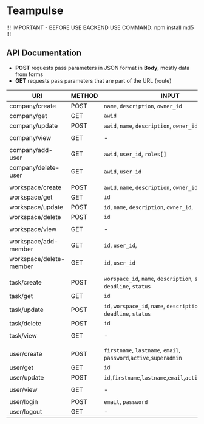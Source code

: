 # Teampulse

!!! IMPORTANT - BEFORE USE BACKEND USE COMMAND: npm install md5 !!!


## API Documentation

- **POST** requests pass parameters in JSON format in **Body**, mostly data from forms
- **GET** requests pass parameters that are part of the URL (route)

| URI                     | METHOD | INPUT                                                                         | OUTPUT                                                                        |
| ----------------------- | ------ | ----------------------------------------------------------------------------- | ----------------------------------------------------------------------------- |
| company/create          | POST   | `name`, `description`, `owner_id`                                             | `awid`, `name`, `description`, `owner_id`, `users[] {id,roles[]}`             |
| company/get             | GET    | `awid`                                                                        | `awid`, `name`, `description`, `owner_id`, `users[] {id,roles[]}`             |
| company/update          | POST   | `awid`, `name`, `description`, `owner_id`                                     | `awid`, `name`, `description`, `owner_id`, `users[] {id,roles[]}`             |
| company/view            | GET    | -                                                                             | `companies[] {awid, name, description, owner_id, users[] {id,roles[]}}`       |
| company/add-user        | GET    | `awid`, `user_id`, `roles[]`                                                  | `awid`, `name`, `description`, `owner_id`, `users[] {id,roles[]}`             |
| company/delete-user     | GET    | `awid`, `user_id`                                                             | `awid`, `name`, `description`, `owner_id`, `users[] {id,roles[]}`             |
|                         |        |                                                                               |                                                                               |
| workspace/create        | POST   | `awid`, `name`, `description`, `owner_id`,                                    | `id`, `awid`, `name`, `description`, `owner_id`, `members[] {id}`             |
| workspace/get           | GET    | `id`                                                                          | `id`, `awid`, `name`, `description`, `owner_id`, `members[] {id}`             |
| workspace/update        | POST   | `id`, `name`, `description`, `owner_id`,                                      | `id`, `awid`, `name`, `description`, `owner_id`, `members[] {id}`             |
| workspace/delete        | POST   | `id`                                                                          | `deleted`                                                                     |
| workspace/view          | GET    | -                                                                             | `workspaces[] {id, awid, name, description, owner_id, members[] {id}}`        |
| workspace/add-member    | GET    | `id`, `user_id`,                                                              | `id`,`awid`, `name`, `description`, `owner_id`, `members[] {id}`              |
| workspace/delete-member | GET    | `id`, `user_id`                                                               | `id`,`awid`, `name`, `description`, `owner_id`, `members[] {id}`              |
|                         |        |                                                                               |                                                                               |
| task/create             | POST   | `worspace_id`, `name`, `description`, `solver_id`, `deadline`, `status`       | `worspace_id`, `id`, `name`, `description`, `solver_id`, `deadline`, `status` |
| task/get                | GET    | `id`                                                                          | `worspace_id`, `id`, `name`, `description`, `solver_id`, `deadline`, `status` |
| task/update             | POST   | `id`, `worspace_id`, `name`, `description`, `solver_id`, `deadline`, `status` | `worspace_id`, `id`, `name`, `description`, `solver_id`, `deadline`, `status` |
| task/delete             | POST   | `id`                                                                          | `deleted`                                                                     |
| task/view               | GET    | -                                                                             | `tasks[] {worspace_id, id, name, description, solver_id, deadline, status}`   |
|                         |        |                                                                               |                                                                               |
| user/create             | POST   | `firstname`, `lastname`, `email`, `password`,`active`,`superadmin`            | `id`,`firstname`,`lastname`,`email`,`session`,`password`,`active`,`superadmin`|
| user/get                | GET    | `id`                                                                          | `id`,`firstname`,`lastname`,`email`,`session`,`password`,`active`,`superadmin`|
| user/update             | POST   | `id`,`firstname`,`lastname`,`email`,`active`,`superadmin`                     | `id`,`firstname`,`lastname`,`email`,`session`,`password`,`active`,`superadmin`|
| user/view               | GET    | -                                                                             | `users[] {id,firstname,lastname,email,session,password,active,superadmin}`    |
| user/login              | POST   | `email`, `password`                                                           | `session`                                                                     |
| user/logout             | GET    | -                                                                             | `logouted`                                                                    |
